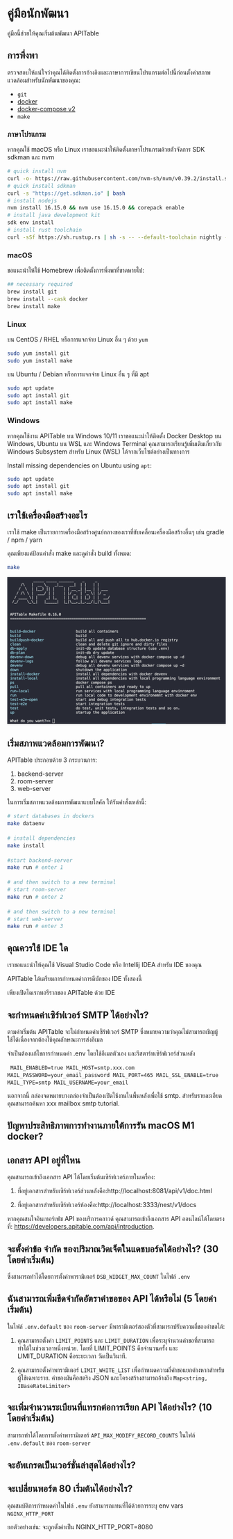 # คู่มือนักพัฒนา

คู่มือนี้ช่วยให้คุณเริ่มต้นพัฒนา APITable

## การพึ่งพา

ตรวจสอบให้แน่ใจว่าคุณได้ติดตั้งการอ้างอิงและภาษาการเขียนโปรแกรมต่อไปนี้ก่อนตั้งค่าสภาพแวดล้อมสำหรับนักพัฒนาของคุณ:

- `git`
- [docker](https://docs.docker.com/engine/install/)
- [docker-compose v2](https://docs.docker.com/engine/install/)
- `make`


### ภาษาโปรแกรม

หากคุณใช้ macOS หรือ Linux เราขอแนะนำให้ติดตั้งภาษาโปรแกรมด้วยตัวจัดการ SDK sdkman และ nvm

```bash
# quick install nvm
curl -o- https://raw.githubusercontent.com/nvm-sh/nvm/v0.39.2/install.sh | bash
# quick install sdkman
curl -s "https://get.sdkman.io" | bash
# install nodejs 
nvm install 16.15.0 && nvm use 16.15.0 && corepack enable
# install java development kit
sdk env install
# install rust toolchain
curl -sSf https://sh.rustup.rs | sh -s -- --default-toolchain nightly --profile minimal -y && source "$HOME/.cargo/env"
```

### macOS

ขอแนะนำให้ใช้ Homebrew เพื่อติดตั้งการพึ่งพาที่ขาดหายไป:

```bash
## necessary required
brew install git
brew install --cask docker
brew install make
```

### Linux

บน CentOS / RHEL หรือการแจกจ่าย Linux อื่น ๆ ด้วย `yum`

```bash
sudo yum install git
sudo yum install make
```

บน Ubuntu / Debian หรือการแจกจ่าย Linux อื่น ๆ ที่มี apt

```bash
sudo apt update
sudo apt install git
sudo apt install make
```


### Windows

หากคุณใช้งาน APITable บน Windows 10/11 เราขอแนะนำให้ติดตั้ง Docker Desktop บน Windows, Ubuntu บน WSL และ Windows Terminal คุณสามารถเรียนรู้เพิ่มเติมเกี่ยวกับ Windows Subsystem สำหรับ Linux (WSL) ได้จากเว็บไซต์อย่างเป็นทางการ

Install missing dependencies on Ubuntu using `apt`:

```bash
sudo apt update
sudo apt install git
sudo apt install make
```


## เราใช้เครื่องมือสร้างอะไร

เราใช้ make เป็นรายการเครื่องมือสร้างศูนย์กลางของเราที่ขับเคลื่อนเครื่องมือสร้างอื่นๆ เช่น gradle / npm / yarn

คุณเพียงแค่ป้อนคำสั่ง make และดูคำสั่ง build ทั้งหมด:

```bash
make
```

![ภาพหน้าจอคำสั่ง](../static/make.png)



## เริ่มสภาพแวดล้อมการพัฒนา?

APITable ประกอบด้วย 3 กระบวนการ:

1. backend-server
2. room-server
3. web-server

ในการเริ่มสภาพแวดล้อมการพัฒนาแบบโลคัล ให้รันคำสั่งเหล่านี้:

```bash
# start databases in dockers
make dataenv 

# install dependencies
make install 

#start backend-server
make run # enter 1  

# and then switch to a new terminal
# start room-server
make run # enter 2

# and then switch to a new terminal
# start web-server
make run # enter 3

```




## คุณควรใช้ IDE ใด

เราขอแนะนำให้คุณใช้ Visual Studio Code หรือ Intellij IDEA สำหรับ IDE ของคุณ

APITable ได้เตรียมการกำหนดค่าการดีบักของ IDE ทั้งสองนี้

เพียงเปิดไดเรกทอรีรากของ APITable ด้วย IDE



## จะกำหนดค่าเซิร์ฟเวอร์ SMTP ได้อย่างไร?

ตามค่าเริ่มต้น APITable จะไม่กำหนดค่าเซิร์ฟเวอร์ SMTP ซึ่งหมายความว่าคุณไม่สามารถเชิญผู้ใช้ได้เนื่องจากต้องใช้คุณลักษณะการส่งอีเมล

จำเป็นต้องแก้ไขการกำหนดค่า .env โดยใช้อีเมลตัวเอง และรีสตาร์ทเซิร์ฟเวอร์ส่วนหลัง

`
MAIL_ENABLED=true
MAIL_HOST=smtp.xxx.com
MAIL_PASSWORD=your_email_password
MAIL_PORT=465
MAIL_SSL_ENABLE=true
MAIL_TYPE=smtp
MAIL_USERNAME=your_email`

นอกจากนี้ กล่องจดหมายบางกล่องจำเป็นต้องเปิดใช้งานในพื้นหลังเพื่อใช้ smtp. สำหรับรายละเอียด คุณสามารถค้นหา xxx mailbox smtp tutorial.


## ปัญหาประสิทธิภาพการทำงานภายใต้การรัน macOS M1 docker?

## เอกสาร API อยู่ที่ไหน

คุณสามารถเข้าถึงเอกสาร API ได้โดยเริ่มต้นเซิร์ฟเวอร์ภายในเครื่อง:

1. ที่อยู่เอกสารสำหรับเซิร์ฟเวอร์ส่วนหลังคือ:http://localhost:8081/api/v1/doc.html

2. ที่อยู่เอกสารสำหรับเซิร์ฟเวอร์ห้องคือ:http://localhost:3333/nest/v1/docs

หากคุณสนใจอินเทอร์เฟซ API ของบริการคลาวด์ คุณสามารถเข้าถึงเอกสาร API ออนไลน์ได้โดยตรงที่: https://developers.apitable.com/api/introduction.

## จะตั้งค่าข้อ จำกัด ของปริมาณวิดเจ็ตในแดชบอร์ดได้อย่างไร? (30 โดยค่าเริ่มต้น)

ซึ่งสามารถทำได้โดยการตั้งค่าพารามิเตอร์ `DSB_WIDGET_MAX_COUNT` ในไฟล์ `.env`

## ฉันสามารถเพิ่มขีดจำกัดอัตราคำขอของ API ได้หรือไม่ (5 โดยค่าเริ่มต้น)

ในไฟล์ `.env.default` ของ `room-server` มีพารามิเตอร์สองตัวที่สามารถปรับความถี่ของคำขอได้:

1. คุณสามารถตั้งค่า `LIMIT_POINTS` และ `LIMIT_DURATION` เพื่อระบุจำนวนคำขอที่สามารถทำได้ในช่วงเวลาหนึ่งหน่วย. โดยที่ LIMIT_POINTS คือจำนวนครั้ง และ LIMIT_DURATION คือระยะเวลา วัดเป็นวินาที.

2. คุณสามารถตั้งค่าพารามิเตอร์ `LIMIT_WHITE_LIST` เพื่อกำหนดความถี่คำขอแยกต่างหากสำหรับผู้ใช้เฉพาะราย. ค่าของมันคือสตริง JSON และโครงสร้างสามารถอ้างถึง `Map<string, IBaseRateLimiter>`

## จะเพิ่มจำนวนระเบียนที่แทรกต่อการเรียก API ได้อย่างไร? (10 โดยค่าเริ่มต้น)

สามารถทำได้โดยการตั้งค่าพารามิเตอร์ `API_MAX_MODIFY_RECORD_COUNTS` ในไฟล์ `.env.default` ของ `room-server`


## จะอัพเกรดเป็นเวอร์ชั่นล่าสุดได้อย่างไร?


## จะเปลี่ยนพอร์ต 80 เริ่มต้นได้อย่างไร?
คุณสมบัติการกำหนดค่าในไฟล์ `.env` ยังสามารถแทนที่ได้ด้วยการระบุ env vars `NGINX_HTTP_PORT`

ยกตัวอย่างเช่น: จะถูกตั้งค่าเป็น NGINX_HTTP_PORT=8080